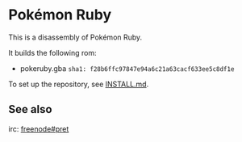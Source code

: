# Pokémon Ruby

This is a disassembly of Pokémon Ruby.

It builds the following rom:

* pokeruby.gba `sha1: f28b6ffc97847e94a6c21a63cacf633ee5c8df1e`

To set up the repository, see [INSTALL.md](INSTALL.md).

## See also

irc: [freenode#pret][irc]

[irc]: https://kiwiirc.com/client/irc.freenode.net/?#pret

